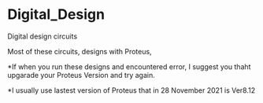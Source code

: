 # Digital_Design
 Digital design circuits

Most of these circuits, designs with Proteus,

*If when you run these designs and encountered error, I suggest you thaht upgarade your Proteus Version and try again.

*I usually use lastest version of Proteus that in 28 November 2021 is Ver8.12
